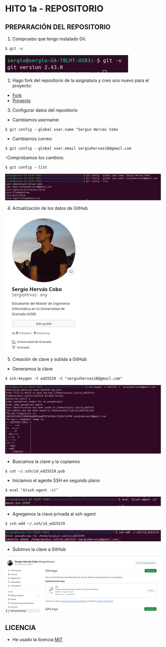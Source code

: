 # HITO 1a - REPOSITORIO

## PREPARACIÓN DEL REPOSITORIO
1. Compruebo que tengo instalado Git.

```
$ git -v
```
    
![Git instalado](/img/git.png)


2. Hago fork del repositorio de la asignatura y creo uno nuevo para el proyecto:
- [Fork](https://github.com/SergioHrvas/CC-24-25)
- [Proyecto](https://github.com/SergioHrvas/CloudComputing1MII)

3. Configurar datos del repositorio

- Cambiamos username: 
        
```
$ git config --global user.name "Sergio Hervás Cobo
```


- Cambiamos correo:
       
```
$ git config --global user.email sergiohervas18@gmail.com
```


-Comprobamos los cambios:

```
$ git config --list
```

![Configuramos los datos](/img/git_data.png)


4. Actualización de los datos de GitHub

![Perfil de GitHub](/img/perfil.png)


5. Creación de clave y subida a GitHub

- Generamos la clave

```
$ ssh-keygen -t ed25519 -C "sergiohervas18@gmail.com"
```
        
![Obtenemos la clave](/img/git_token.png)


- Buscamos la clave y la copiamos

```
$ cat ~/.ssh/id_ed25519.pub
```     


- Iniciamos el agente SSH en segundo plano

```
$ eval "$(ssh-agent -s)"
```

![Iniciamos agente ssh](/img/eval.png)


- Agregamos la clave privada al ssh-agent

```
$ ssh-add ~/.ssh/id_ed25519
```

![ssh-add](/img/ssh_add.png)


- Subimos la clave a GitHub

![Subimos la clave](/img/github_token.png)

## LICENCIA
- He usado la licencia [MIT](/LICENSE)

